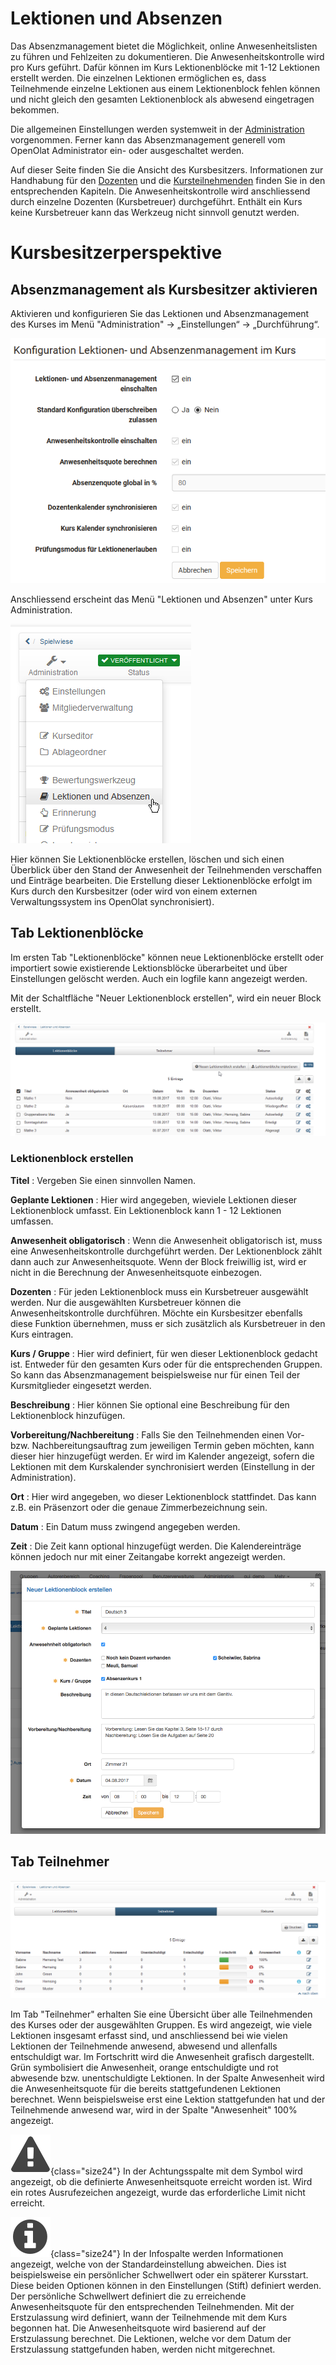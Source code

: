 # Lektionen und Absenzen

Das Absenzmanagement bietet die Möglichkeit, online Anwesenheitslisten zu
führen und Fehlzeiten zu dokumentieren. Die Anwesenheitskontrolle wird pro
Kurs geführt. Dafür können im Kurs Lektionenblöcke mit 1-12 Lektionen erstellt
werden. Die einzelnen Lektionen ermöglichen es, dass Teilnehmende einzelne
Lektionen aus einem Lektionenblock fehlen können und nicht gleich den gesamten
Lektionenblock als abwesend eingetragen bekommen.

Die allgemeinen Einstellungen werden systemweit in der
[Administration](../../manual_admin/administration/Lecture_and_roll_call_management.de.md) vorgenommen. Ferner
kann das Absenzmanagement generell vom OpenOlat Administrator ein- oder ausgeschaltet werden.

Auf dieser Seite finden Sie die Ansicht des Kursbesitzers. Informationen zur Handhabung für den [Dozenten](Lectures_-_Teacher_view.de.md) und die
[Kursteilnehmenden](Lectures_-_User_view.de.md) finden Sie in den
entsprechenden Kapiteln. Die Anwesenheitskontrolle wird anschliessend durch
einzelne Dozenten (Kursbetreuer) durchgeführt. Enthält ein Kurs keine Kursbetreuer kann das Werkzeug nicht sinnvoll genutzt werden.  

# Kursbesitzerperspektive

## Absenzmanagement als Kursbesitzer aktivieren

Aktivieren und konfigurieren Sie das Lektionen und Absenzmanagement des Kurses
im Menü "Administration" -> „Einstellungen“ -> „Durchführung“.

![Absenzen Konfiguration](assets/Absenzen_Konfiguration.png)

Anschliessend erscheint das Menü "Lektionen und Absenzen" unter Kurs
Administration.  

![Kurs Administration Lektionen](assets/13_Lektionen_Absenzen.png)

Hier können Sie Lektionenblöcke erstellen, löschen und sich einen Überblick
über den Stand der Anwesenheit der Teilnehmenden verschaffen und Einträge
bearbeiten. Die Erstellung dieser Lektionenblöcke erfolgt im Kurs durch den
Kursbesitzer (oder wird von einem externen Verwaltungssystem ins OpenOlat
synchronisiert).  

## Tab Lektionenblöcke

Im ersten Tab "Lektionenblöcke" können neue Lektionenblöcke erstellt oder
importiert sowie existierende Lektionsblöcke überarbeitet und über Einstellungen gelöscht
werden. Auch ein logfile kann angezeigt werden.

Mit der Schaltfläche "Neuer Lektionenblock erstellen", wird ein neuer Block
erstellt.

![Lektionen erstellen](assets/Lektionen_erstellen.png)

### Lektionenblock erstellen

 **Titel** : Vergeben Sie einen sinnvollen Namen.

 **Geplante Lektionen** : Hier wird angegeben, wieviele Lektionen dieser
Lektionenblock umfasst. Ein Lektionenblock kann 1 - 12 Lektionen umfassen.

 **Anwesenheit obligatorisch** : Wenn die Anwesenheit obligatorisch ist, muss
eine Anwesenheitskontrolle durchgeführt werden. Der Lektionenblock zählt dann
auch zur Anwesenheitsquote. Wenn der Block freiwillig ist, wird er nicht in
die Berechnung der Anwesenheitsquote einbezogen.  

**Dozenten** : Für jeden Lektionenblock muss ein Kursbetreuer ausgewählt
werden. Nur die ausgewählten Kursbetreuer können die Anwesenheitskontrolle
durchführen. Möchte ein Kursbesitzer ebenfalls diese Funktion übernehmen, muss
er sich zusätzlich als Kursbetreuer in den Kurs eintragen.

 **Kurs / Gruppe** : Hier wird definiert, für wen dieser Lektionenblock
gedacht ist. Entweder für den gesamten Kurs oder für die entsprechenden
Gruppen. So kann das Absenzmanagement beispielsweise nur für einen Teil der
Kursmitglieder eingesetzt werden.

 **Beschreibung** : Hier können Sie optional eine Beschreibung für den
Lektionenblock hinzufügen.

 **Vorbereitung/Nachbereitung** : Falls Sie den Teilnehmenden einen Vor- bzw.
Nachbereitungsauftrag zum jeweiligen Termin geben möchten, kann dieser hier
hinzugefügt werden. Er wird im Kalender angezeigt, sofern die Lektionen mit
dem Kurskalender synchronisiert werden (Einstellung in der Administration).

 **Ort** : Hier wird angegeben, wo dieser Lektionenblock stattfindet. Das kann
z.B. ein Präsenzort oder die genaue Zimmerbezeichnung sein.

 **Datum** : Ein Datum muss zwingend angegeben werden.

 **Zeit** : Die Zeit kann optional hinzugefügt werden. Die Kalendereinträge
können jedoch nur mit einer Zeitangabe korrekt angezeigt werden.

![Lektionenblock erstellen](assets/Lektionenblock_erstellen.png)

## Tab Teilnehmer

![Lektionen-Teilnehmer](assets/Lektionen_teilnehmer.png)

Im Tab "Teilnehmer" erhalten Sie eine Übersicht über alle Teilnehmenden des Kurses oder der ausgewählten Gruppen. Es wird angezeigt, wie viele Lektionen insgesamt erfasst sind, und anschliessend bei wie vielen Lektionen der
Teilnehmende anwesend, abwesend und allenfalls entschuldigt war. Im
Fortschritt wird die Anwesenheit grafisch dargestellt. Grün symbolisiert die
Anwesenheit, orange entschuldigte und rot abwesende bzw. unentschuldigte
Lektionen. In der Spalte Anwesenheit wird die Anwesenheitsquote für die
bereits stattgefundenen Lektionen berechnet. Wenn beispielsweise erst eine
Lektion stattgefunden hat und der Teilnehmende anwesend war, wird in der
Spalte "Anwesenheit" 100% angezeigt.

![attention-icon](assets/attention_434343_64.png){class="size24"} In der Achtungsspalte mit dem Symbol
wird angezeigt, ob die definierte Anwesenheitsquote erreicht worden ist. Wird
ein rotes Ausrufezeichen angezeigt, wurde das erforderliche Limit nicht
erreicht.

![info](assets/infomessage.png){class="size24"} In der Infospalte werden Informationen angezeigt, welche von der Standardeinstellung abweichen. Dies ist beispielsweise ein persönlicher Schwellwert oder ein späterer
Kursstart. Diese beiden Optionen können in den Einstellungen (Stift)
definiert werden. Der persönliche Schwellwert definiert die zu erreichende
Anwesenheitsquote für den entsprechenden Teilnehmenden. Mit der Erstzulassung
wird definiert, wann der Teilnehmende mit dem Kurs begonnen hat. Die
Anwesenheitsquote wird basierend auf der Erstzulassung berechnet. Die
Lektionen, welche vor dem Datum der Erstzulassung stattgefunden haben, werden
nicht mitgerechnet.
